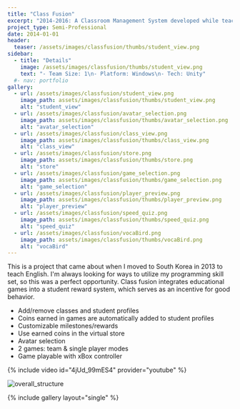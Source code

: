```yaml
---
title: "Class Fusion"
excerpt: "2014-2016: A Classroom Management System developed while teaching"
project_type: Semi-Professional
date: 2014-01-01
header:
  teaser: /assets/images/classfusion/thumbs/student_view.png
sidebar:
  - title: "Details"
    image: /assets/images/classfusion/thumbs/student_view.png
    text: "- Team Size: 1\n- Platform: Windows\n- Tech: Unity"
  #- nav: portfolio
gallery:
  - url: /assets/images/classfusion/student_view.png
    image_path: assets/images/classfusion/thumbs/student_view.png
    alt: "student_view"
  - url: /assets/images/classfusion/avatar_selection.png
    image_path: assets/images/classfusion/thumbs/avatar_selection.png
    alt: "avatar_selection"
  - url: /assets/images/classfusion/class_view.png
    image_path: assets/images/classfusion/thumbs/class_view.png
    alt: "class_view"
  - url: /assets/images/classfusion/store.png
    image_path: assets/images/classfusion/thumbs/store.png
    alt: "store"
  - url: /assets/images/classfusion/game_selection.png
    image_path: assets/images/classfusion/thumbs/game_selection.png
    alt: "game_selection"
  - url: /assets/images/classfusion/player_preview.png
    image_path: assets/images/classfusion/thumbs/player_preview.png
    alt: "player_preview"
  - url: /assets/images/classfusion/speed_quiz.png
    image_path: assets/images/classfusion/thumbs/speed_quiz.png
    alt: "speed_quiz"
  - url: /assets/images/classfusion/vocaBird.png
    image_path: assets/images/classfusion/thumbs/vocaBird.png
    alt: "vocaBird"
---
```


This is a project that came about when I moved to South Korea in 2013 to teach English. I'm always looking for ways to utilize my programming skill set, so this was a perfect opportunity. Class fusion integrates educational games into a student reward system, which serves as an incentive for good behavior.

- Add/remove classes and student profiles
- Coins earned in games are automatically added to student profiles
- Customizable milestones/rewards
- Use earned coins in the virtual store
- Avatar selection
- 2 games: team & single player modes
- Game playable with xBox controller

{% include video id="4jUd_99mES4" provider="youtube" %}

<img src="{{ site.url }}{{ site.baseurl }}/assets/images/classfusion/overall_structure.png" alt="overall_structure">

{% include gallery layout="single" %}